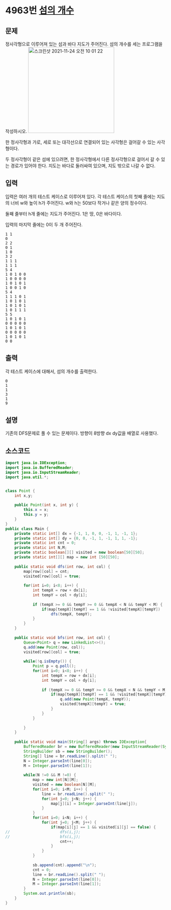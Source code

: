 # 4963번 [섬의 개수](https://www.acmicpc.net/problem/4963)

## 문제
정사각형으로 이루어져 있는 섬과 바다 지도가 주어진다. 섬의 개수를 세는 프로그램을 작성하시오.
<img width="270" alt="스크린샷 2021-11-24 오전 10 01 22" src="https://user-images.githubusercontent.com/65120581/143152501-5f71b102-82e8-4072-a224-614a9c79a7cb.png">



한 정사각형과 가로, 세로 또는 대각선으로 연결되어 있는 사각형은 걸어갈 수 있는 사각형이다. 

두 정사각형이 같은 섬에 있으려면, 한 정사각형에서 다른 정사각형으로 걸어서 갈 수 있는 경로가 있어야 한다. 지도는 바다로 둘러싸여 있으며, 지도 밖으로 나갈 수 없다.
## 입력
입력은 여러 개의 테스트 케이스로 이루어져 있다. 각 테스트 케이스의 첫째 줄에는 지도의 너비 w와 높이 h가 주어진다. w와 h는 50보다 작거나 같은 양의 정수이다.

둘째 줄부터 h개 줄에는 지도가 주어진다. 1은 땅, 0은 바다이다.

입력의 마지막 줄에는 0이 두 개 주어진다.
```
1 1
0
2 2
0 1
1 0
3 2
1 1 1
1 1 1
5 4
1 0 1 0 0
1 0 0 0 0
1 0 1 0 1
1 0 0 1 0
5 4
1 1 1 0 1
1 0 1 0 1
1 0 1 0 1
1 0 1 1 1
5 5
1 0 1 0 1
0 0 0 0 0
1 0 1 0 1
0 0 0 0 0
1 0 1 0 1
0 0
```
## 출력
각 테스트 케이스에 대해서, 섬의 개수를 출력한다.


```
0
1
1
3
1
9
```
## 설명
기존의 DFS문제로 풀 수 있는 문제이다. 방향이 8방향 dx dy값을 배열로 사용했다.
## 소스코드
```java
import java.io.IOException;
import java.io.BufferedReader;
import java.io.InputStreamReader;
import java.util.*;


class Point {
	int x,y;
	
	public Point(int x, int y) {
		this.x = x;
		this.y = y;
	}
}
public class Main {
	private static int[] dx = {-1, 1, 0, 0, -1, 1, -1, 1};
	private static int[] dy = {0, 0, -1, 1, -1, 1, 1, -1};
	private static int cnt = 0;
	private static int N,M;
	private static boolean[][] visited = new boolean[50][50];
	private static int[][] map = new int [50][50];
	
    public static void dfs(int row, int col) {
    	map[row][col] = cnt;
    	visited[row][col] = true;
    	
    	for(int i=0; i<8; i++) {
    		int tempX = row + dx[i];
    		int tempY = col + dy[i];
    		
    		if (tempX >= 0 && tempY >= 0 && tempX < N && tempY < M) {
    			if(map[tempX][tempY] == 1 && !visited[tempX][tempY])
    				dfs(tempX, tempY);
    		}
    	}
    }
   
    public static void bfs(int row, int col) {
    	Queue<Point> q = new LinkedList<>();
    	q.add(new Point(row, col));
    	visited[row][col] = true;
    	
    	while(!q.isEmpty()) {
    		Point p = q.poll();
    		for(int i=0; i<8; i++) {
    			int tempX = row + dx[i];
        		int tempY = col + dy[i];
        		
        		if (tempX >= 0 && tempY >= 0 && tempX < N && tempY < M) {
        			if(map[tempX][tempY] == 1 && !visited[tempX][tempY]) {
        				q.add(new Point(tempX, tempY));
        				visited[tempX][tempY] = true;
        			}
        		}
    		}
    		
    	}
    }
    
    public static void main(String[] args) throws IOException{
    	BufferedReader br = new BufferedReader(new InputStreamReader(System.in));
    	StringBuilder sb = new StringBuilder();
    	String[] line = br.readLine().split(" ");
    	N = Integer.parseInt(line[0]);
    	M = Integer.parseInt(line[1]);
    	
    	while(N !=0 && M !=0) {
    		map = new int[N][M];
    		visited = new boolean[N][M];
	    	for(int i=0; i<M; i++) {
	    		line = br.readLine().split(" ");
	    		for(int j=0; j<N; j++) {
	    			map[j][i] = Integer.parseInt(line[j]);
	    		}
	    	}
	    	for(int i=0; i<N; i++) {
				for(int j=0; j<M; j++) {
					if(map[i][j] == 1 && visited[i][j] == false) {
//						dfs(i,j);
//						bfs(i,j);
						cnt++;
					}
				}
			}
	    	
			sb.append(cnt).append("\n");
			cnt = 0;
	    	line = br.readLine().split(" ");
	    	N = Integer.parseInt(line[0]);
	    	M = Integer.parseInt(line[1]);
    	}
    	System.out.println(sb);
    }
}
```


